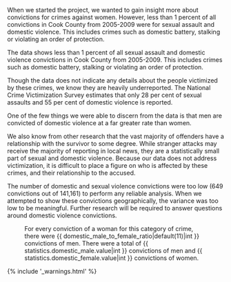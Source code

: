 When we started the project, we wanted to gain insight more about convictions for crimes against women. However, less than 1 percent of all convictions in Cook County from 2005-2009 were for sexual assault and domestic violence. This includes crimes such as domestic battery, stalking or violating an order of protection. 

The data shows less than 1 percent of all sexual assault and domestic violence convictions in Cook County from 2005-2009. This includes crimes such as domestic battery, stalking or violating an order of protection. 

Though the data does not indicate any details about the people victimized by these crimes, we know they are heavily underreported. The National Crime Victimization Survey estimates that only 28 per cent of sexual assaults and 55 per cent of domestic violence is reported. 

One of the few things we were able to discern from the data is that men are convicted of domestic violence at a far greater rate than women. 

We also know from other research that the vast majority of offenders have a relationship with the survivor to some degree. While stranger attacks may receive the majority of reporting in local news, they are a statistically small part of sexual and domestic violence. Because our data does not address victimization, it is difficult to place a figure on who is affected by these crimes, and their relationship to the accused. 

The number of domestic and sexual violence convictions were too low (649 convictions out of 141,161) to perform any reliable analysis. When we attempted to show these convictions geographically, the variance was too low to be meaningful. Further research will be required to answer questions around domestic violence convictions. 


<figure id="affecting-women-viz-container">
  <div class="viz-container"></div>
  <figcaption>For every conviction of a woman for this category of crime, there were {{ domestic_male_to_female_ratio|default(11)|int }} convictions of men. There were a total of {{ statistics.domestic_male.value|int }} convictions of men and {{ statistics.domestic_female.value|int }} convictions of women.</figcaption>
</figure>



{% include '_warnings.html' %}
